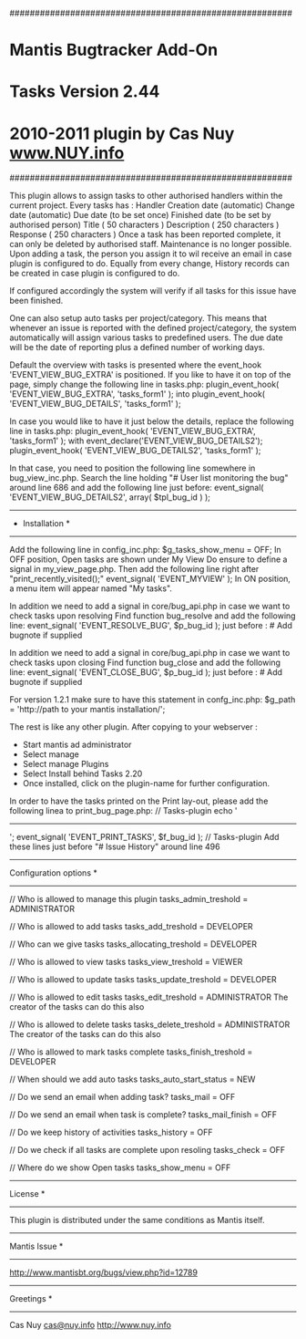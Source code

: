 ########################################################
# 	Mantis Bugtracker Add-On
# 	Tasks Version 2.44
#	2010-2011 plugin by Cas Nuy www.NUY.info
########################################################

This plugin allows to assign tasks to other authorised handlers within the current project.
Every tasks has :
Handler
Creation date	(automatic)
Change date		(automatic)
Due  date		(to be set once)
Finished date	(to be set by authorised person)
Title 			( 50 characters )
Description		( 250 characters )
Response		( 250 characters )
Once a task has been reported complete, it can only be deleted by authorised staff. Maintenance is no longer possible.
Upon adding a task, the person you assign it to wil receive an email in case plugin is configured to do.
Equally from every change, History records can be created in case plugin is configured to do.

If configured accordingly the system will verify if all tasks for this issue have been finished.

One can also setup auto tasks per project/category.
This means that whenever an issue is reported with the defined project/category,
the system automatically will assign various tasks to predefined users.
The due date will be the date of reporting plus a defined number of working days.

Default the overview with tasks is presented where the event_hook 'EVENT_VIEW_BUG_EXTRA' is positioned.
If you like to have it on top of the page, simply change the following line in tasks.php:
		plugin_event_hook( 'EVENT_VIEW_BUG_EXTRA', 'tasks_form1' );
into
		plugin_event_hook( 'EVENT_VIEW_BUG_DETAILS', 'tasks_form1' );

In case you would like to have it just below the details, replace the following line in tasks.php:
		plugin_event_hook( 'EVENT_VIEW_BUG_EXTRA', 'tasks_form1' );
with
		event_declare('EVENT_VIEW_BUG_DETAILS2');
		plugin_event_hook( 'EVENT_VIEW_BUG_DETAILS2', 'tasks_form1' );

In that case, you need to position the following line somewhere in bug_view_inc.php.
Search the line holding "# User list monitoring the bug" around line 686 and add the following line just before:
		event_signal( 'EVENT_VIEW_BUG_DETAILS2', array( $tpl_bug_id ) );

********************************************************************************************
* Installation                                                                             *
********************************************************************************************
Add the following line in config_inc.php:
$g_tasks_show_menu = OFF;
In OFF position, Open tasks are shown under My View
Do ensure to define a signal in my_view_page.php.
Then add the following line right after "print_recently_visited();"
event_signal( 'EVENT_MYVIEW' );
In ON position, a menu item will appear named "My tasks".

In addition we need to add a signal in core/bug_api.php in case we want to check tasks upon resolving
Find function bug_resolve and add the following line:
	event_signal( 'EVENT_RESOLVE_BUG', $p_bug_id );
just before :
	# Add bugnote if supplied

In addition we need to add a signal in core/bug_api.php in case we want to check tasks upon closing
Find function bug_close and add the following line:
	event_signal( 'EVENT_CLOSE_BUG', $p_bug_id );
just before :
	# Add bugnote if supplied

For version 1.2.1 make sure to have this statement in confg_inc.php:
$g_path          = 'http://path to your mantis installation/';

The rest is like any other plugin.
After copying to your webserver :
- Start mantis ad administrator
- Select manage
- Select manage Plugins
- Select Install behind Tasks 2.20
- Once installed, click on the plugin-name for further configuration.


In order to have the tasks printed on the Print lay-out, please add the following linea to print_bug_page.php:
	// Tasks-plugin
		echo '<tr><td class="print-spacer" colspan="6"><hr size="1" /></td></tr>';
		event_signal( 'EVENT_PRINT_TASKS', $f_bug_id );
	// Tasks-plugin
Add these lines just before "# Issue History" around line 496

********************************************************************************************
Configuration options                                                                      *
********************************************************************************************
// Who is allowed to manage this plugin
tasks_admin_treshold		=	ADMINISTRATOR

// Who is allowed to add tasks
tasks_add_treshold			= 	DEVELOPER

// Who can we give tasks
tasks_allocating_treshold	= 	DEVELOPER

// Who is allowed to view tasks
tasks_view_treshold			= 	VIEWER

// Who is allowed to update tasks
tasks_update_treshold		= 	DEVELOPER

// Who is allowed to edit tasks
tasks_edit_treshold		= 	ADMINISTRATOR
The creator of the tasks can do this also

// Who is allowed to delete tasks
tasks_delete_treshold		= 	ADMINISTRATOR
The creator of the tasks can do this also

// Who is allowed to mark tasks complete
tasks_finish_treshold		= 	DEVELOPER

// When should we add auto tasks
tasks_auto_start_status		= 	NEW

// Do we send an email when adding task?
tasks_mail					=	OFF

// Do we send an email when  task is complete?
tasks_mail_finish			=	OFF

// Do we keep history of activities
tasks_history				=	OFF

// Do we check if all tasks are complete upon resoling
tasks_check					=	OFF

// Where do we show Open tasks
tasks_show_menu				=	OFF   


********************************************************************************************
License                                                                                    *
********************************************************************************************
This plugin is distributed under the same conditions as Mantis itself.

********************************************************************************************
Mantis Issue                                                                               *
********************************************************************************************
http://www.mantisbt.org/bugs/view.php?id=12789

********************************************************************************************
Greetings                                                                                  *
********************************************************************************************
Cas Nuy
cas@nuy.info
http://www.nuy.info
